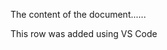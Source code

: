 <html>
<head>
  <title>A Page Title</title>
  
  <link rel="stylesheet" href="style.css"/>
  
  <script scr="script.js"></script>

  </head>
  <body>

The content of the document......

This row was added using VS Code

</body>
</html>
